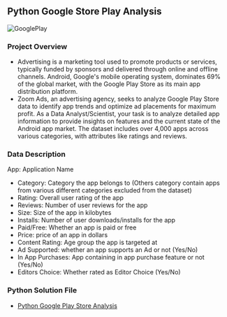## Python Google Store Play Analysis

![GooglePlay](https://github.com/user-attachments/assets/59f4ccc6-f50e-41d8-8082-d14bdb345b0d)

### Project Overview
- Advertising is a marketing tool used to promote products or services, typically funded by sponsors and delivered through online and offline channels. Android, Google's mobile operating system, dominates 69% of the global market, with the Google Play Store as its main app distribution platform.
- Zoom Ads, an advertising agency, seeks to analyze Google Play Store data to identify app trends and optimize ad placements for maximum profit. As a Data Analyst/Scientist, your task is to analyze detailed app information to provide insights on features and the current state of the Android app market. The dataset includes over 4,000 apps across various categories, with attributes like ratings and reviews.
### Data Description
App: Application Name
- Category: Category the app belongs to (Others category contain apps from various different categories excluded from the dataset)
- Rating: Overall user rating of the app
- Reviews: Number of user reviews for the app
- Size: Size of the app in kilobytes
- Installs: Number of user downloads/installs for the app
- Paid/Free: Whether an app is paid or free
- Price: price of an app in dollars
- Content Rating: Age group the app is targeted at
- Ad Supported: whether an app supports an Ad or not (Yes/No)
- In App Purchases: App containing in app purchase feature or not (Yes/No)
- Editors Choice: Whether rated as Editor Choice (Yes/No)
### Python Solution File 
- [Python Google Play Store Analysis](https://github.com/Daniel-Sewasew/Python-Google-Store-Play-Analysis/blob/main/Python_Google_Play_Store_Analysis.ipynb)
